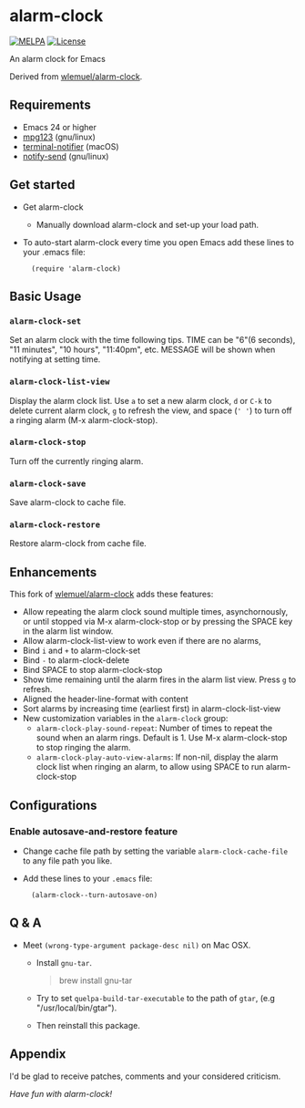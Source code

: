 # alarm-clock

[![MELPA](https://melpa.org/packages/alarm-clock-badge.svg)](https://melpa.org/#/alarm-clock)
[![License](http://img.shields.io/:license-gpl3-blue.svg)](http://www.gnu.org/licenses/gpl-3.0.html)

An alarm clock for Emacs

Derived from [wlemuel/alarm-clock](https://github.com/wlemuel/alarm-clock).

## Requirements

-   Emacs 24 or higher
-   [mpg123](http://mpg123.org) (gnu/linux)
-   [terminal-notifier](https://github.com/julienXX/terminal-notifier) (macOS)
-   [notify-send](https://manpages.debian.org/stretch/libnotify-bin/notify-send.1.en.html) (gnu/linux)

## Get started

-   Get alarm-clock
    -   Manually download alarm-clock and set-up your load path.
-   To auto-start alarm-clock every time you open Emacs add these lines to your .emacs file:

          (require 'alarm-clock)

## Basic Usage

### `alarm-clock-set`

Set an alarm clock with the time following tips.
TIME can be "6"(6 seconds), "11 minutes", "10 hours", "11:40pm", etc.
MESSAGE will be shown when notifying at setting time.

### `alarm-clock-list-view`

Display the alarm clock list.
Use `a` to set a new alarm clock, `d` or `C-k` to delete current alarm
clock, `g` to refresh the view, and space (`' '`) to turn off
a ringing alarm (M-x alarm-clock-stop).

### `alarm-clock-stop`

Turn off the currently ringing alarm.

### `alarm-clock-save`

Save alarm-clock to cache file.

### `alarm-clock-restore`

Restore alarm-clock from cache file.

## Enhancements

This fork of
[wlemuel/alarm-clock](https://github.com/wlemuel/alarm-clock) adds these features:

-   Allow repeating the alarm clock sound multiple times,
    asynchornously, or until stopped via M-x alarm-clock-stop
    or by pressing the SPACE key in the alarm list window.
-   Allow alarm-clock-list-view to work even if there are no alarms,
-   Bind `i` and `+` to alarm-clock-set
-   Bind `-` to alarm-clock-delete
-   Bind SPACE to stop alarm-clock-stop
-   Show time remaining until the alarm fires in the alarm list view. Press `g` to refresh.
-   Aligned the header-line-format with content
-   Sort alarms by increasing time (earliest first) in alarm-clock-list-view
-   New customization variables in the `alarm-clock` group:
    - `alarm-clock-play-sound-repeat`: Number of times to repeat the
      sound when an alarm rings. Default is 1. Use M-x alarm-clock-stop
      to stop ringing the alarm.
    - `alarm-clock-play-auto-view-alarms`: If non-nil, display the alarm
    clock list when ringing an alarm, to allow using SPACE to run alarm-clock-stop

## Configurations

### Enable autosave-and-restore feature

-   Change cache file path by setting the variable `alarm-clock-cache-file` to any file path you like.
-   Add these lines to your `.emacs` file:

          (alarm-clock--turn-autosave-on)

## Q & A

-   Meet `(wrong-type-argument package-desc nil)` on Mac OSX.

    -   Install `gnu-tar`.

        > brew install gnu-tar

    -   Try to set `quelpa-build-tar-executable` to the path of `gtar`, (e.g "/usr/local/bin/gtar").

    -   Then reinstall this package.

## Appendix

I'd be glad to receive patches,
comments and your considered criticism.

_Have fun with alarm-clock!_
